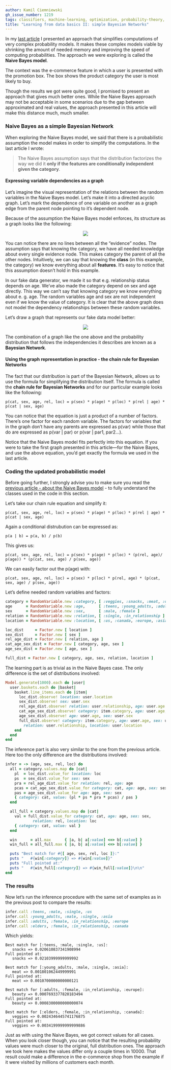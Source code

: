 ```yaml
---
author: Kamil Ciemniewski
gh_issue_number: 1219
tags: classifiers, machine-learning, optimization, probability-theory, ruby
title: "Learning from data basics II: simple Bayesian Networks"
---
```


In my [last article](/blog/2016/03/23/learning-from-data-basics-naive-bayes) I presented an approach that simplifies computations of very complex probability models. It makes these complex models viable by shrinking the amount of needed memory and improving the speed of computing probabilities. The approach we were exploring is called the **Naive Bayes model**.

The context was the e-commerce feature in which a user is presented with the promotion box. The box shows the product category the user is most likely to buy.

Though the results we got were quite good, I promised to present an approach that gives much better ones. While the Naive Bayes approach may not be acceptable in some scenarios due to the gap between approximated and real values, the approach presented in this article will make this distance much, much smaller.

### Naive Bayes as a simple Bayesian Network

When exploring  the Naive Bayes model, we said that there is a probabilistic assumption the model makes in order to simplify the computations. In the last article I wrote:

> The Naive Bayes assumption says that the distribution factorizes the way we did it **only if the features are conditionally independent given the category**.

#### Expressing variable dependencies as a graph

Let’s imagine the visual representation of the relations between the random variables in the Naive Bayes model. Let’s make it into a directed acyclic graph. Let’s mark the dependence of one variable on another as a graph edge from the parent node pointing to it’s dependent node.

Because of the assumption the Naive Bayes model enforces, its structure as a graph looks like the following:

<div class="separator" style="clear: both; text-align: center;"><a href="/blog/2016/04/12/learning-from-data-basics-ii-simple/image-0.png" imageanchor="1" style="margin-left: 1em; margin-right: 1em;"><img border="0" src="/blog/2016/04/12/learning-from-data-basics-ii-simple/image-0.png"/></a></div>

You can notice there are no lines between all the “evidence” nodes. The assumption says that knowing the category, we have all needed knowledge about every single evidence node. This makes category the parent of all the other nodes. Intuitively, we can say that knowing the **class** (in this example, the category) we know everything about all **features**. It’s easy to notice that this assumption doesn’t hold in this example.

In our fake data generator, we made it so that e.g. relationship status depends on age. We’ve also made the category depend on sex and age directly. This way we can’t say that knowing category we know everything about e. g. age. The random variables age and sex are not independent even if we know the value of category. It is clear that the above graph does not model the dependency relationships between these random variables.

Let’s draw a graph that represents our fake data model better:

<div class="separator" style="clear: both; text-align: center;"><a href="/blog/2016/04/12/learning-from-data-basics-ii-simple/image-1.png" imageanchor="1" style="margin-left: 1em; margin-right: 1em;"><img border="0" src="/blog/2016/04/12/learning-from-data-basics-ii-simple/image-1.png"/></a></div>

The combination of a graph like the one above and the probability distribution that follows the independencies it describes are known as a **Bayesian Network**.

#### Using the graph representation in practice - the chain rule for Bayesian Networks

The fact that our distribution is part of the Bayesian Network, allows us to use the formula for simplifying the distribution itself. The formula is called the **chain rule for Bayesian Networks** and for our particular example looks like the following:

```nohighlight
p(cat, sex, age, rel, loc) = p(sex) * p(age) * p(loc) * p(rel | age) * p(cat | sex, age)
```

You can notice that the equation is just a product of a number of factors. There’s one factor for each random variable. The factors for variables that in the graph don’t have any parents are expressed as p(var) while those that do are expressed as p(var | par) or p(var | par1, par2...). 

Notice that the Naive Bayes model fits perfectly into this equation. If you were to take the first graph presented in this article—​for the Naive Bayes, and use the above equation, you’d get exactly the formula we used in the last article.

### Coding the updated probabilistic model

Before going further, I strongly advise you to make sure you read the [previous article - about the Naive Bayes model](/blog/2016/03/23/learning-from-data-basics-naive-bayes) - to fully understand the classes used in the code in this section.

Let’s take our chain rule equation and simplify it:

```nohighlight
p(cat, sex, age, rel, loc) = p(sex) * p(age) * p(loc) * p(rel | age) * p(cat | sex, age)
```

Again a conditional distrubution can be expressed as:

```nohighlight
p(a | b) = p(a, b) / p(b)
```

This gives us:

```nohighlight
p(cat, sex, age, rel, loc) = p(sex) * p(age) * p(loc) * (p(rel, age)/ p(age)) * (p(cat, sex, age) / p(sex, age))
```

We can easily factor out the p(age) with:

```nohighlight
p(cat, sex, age, rel, loc) = p(sex) * p(loc) * p(rel, age) * (p(cat, sex, age) / p(sex, age))
```

Let’s define needed random variables and factors:

```ruby
category = RandomVariable.new :category, [ :veggies, :snacks, :meat, :drinks, :beauty, :magazines ]
age      = RandomVariable.new :age,      [ :teens, :young_adults, :adults, :elders ]
sex      = RandomVariable.new :sex,      [ :male, :female ]
relation = RandomVariable.new :relation, [ :single, :in_relationship ]
location = RandomVariable.new :location, [ :us, :canada, :europe, :asia ]

loc_dist     = Factor.new [ location ]
sex_dist     = Factor.new [ sex ]
rel_age_dist = Factor.new [ relation, age ]
cat_age_sex_dist = Factor.new [ category, age, sex ]
age_sex_dist = Factor.new [ age, sex ]

full_dist = Factor.new [ category, age, sex, relation, location ]
```

The learning part is as trivial as in the Naive Bayes case. The only difference is the set of distributions involved:

```ruby
Model.generate(1000).each do |user|
  user.baskets.each do |basket|
    basket.line_items.each do |item|
      loc_dist.observe! location: user.location
      sex_dist.observe! sex: user.sex
      rel_age_dist.observe! relation: user.relationship, age: user.age
      cat_age_sex_dist.observe! category: item.category, age: user.age, sex: user.sex
      age_sex_dist.observe! age: user.age, sex: user.sex
      full_dist.observe! category: item.category, age: user.age, sex: user.sex,
        relation: user.relationship, location: user.location
    end
  end
end
```

The inference part is also very similar to the one from the previous article. Here too the only difference are the distributions involved:

```ruby
infer = -> (age, sex, rel, loc) do
  all = category.values.map do |cat|
    pl  = loc_dist.value_for location: loc
    ps  = sex_dist.value_for sex: sex
    pra = rel_age_dist.value_for relation: rel, age: age
    pcas = cat_age_sex_dist.value_for category: cat, age: age, sex: sex
    pas = age_sex_dist.value_for age: age, sex: sex
    { category: cat, value: (pl * ps * pra * pcas) / pas }
  end

  all_full = category.values.map do |cat|
    val = full_dist.value_for category: cat, age: age, sex: sex,
            relation: rel, location: loc
    { category: cat, value: val }
  end

  win      = all.max      { |a, b| a[:value] <=> b[:value] }
  win_full = all_full.max { |a, b| a[:value] <=> b[:value] }

  puts "Best match for #{[ age, sex, rel, loc ]}:"
  puts "   #{win[:category]} => #{win[:value]}"
  puts "Full pointed at:"
  puts "   #{win_full[:category]} => #{win_full[:value]}\n\n"
end
```

### The results

Now let’s run the inference procedure with the same set of examples as in the previous post to compare the results:

```ruby
infer.call :teens, :male, :single, :us
infer.call :young_adults, :male, :single, :asia
infer.call :adults, :female, :in_relationship, :europe
infer.call :elders, :female, :in_relationship, :canada
```

Which yields:

```nohighlight
Best match for [:teens, :male, :single, :us]:
   snacks => 0.020610837341908994
Full pointed at:
   snacks => 0.02103999999999992

Best match for [:young_adults, :male, :single, :asia]:
   meat => 0.001801062449999991
Full pointed at:
   meat => 0.0010700000000000121

Best match for [:adults, :female, :in_relationship, :europe]:
   beauty => 0.0007693377820183494
Full pointed at:
   beauty => 0.0008300000000000074

Best match for [:elders, :female, :in_relationship, :canada]:
   veggies => 0.0024346445741176875
Full pointed at:
   veggies => 0.0034199999999999886
```

Just as with using the Naive Bayes, we got correct values for all cases. When you look closer though, you can notice that the resulting probability values were much closer to the original, full distribution ones. The approach we took here makes the values differ only a couple times in 10000. That result could make a difference in the e-commerce shop from the example if it were visited by millions of customers each month.
